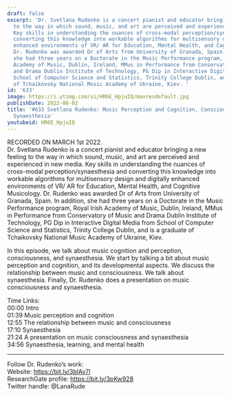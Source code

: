 ```yaml
---
draft: false
excerpt: 'Dr. Svetlana Rudenko is a concert pianist and educator bringing a new feeling
  to the way in which sound, music, and art are perceived and experienced in new media.
  Key skills in understanding the nuances of cross-modal perception/synaesthesia and
  converting this knowledge into workable algorithms for multisensory design and digitally
  enhanced environments of VR/ AR for Education, Mental Health, and Cognitive Musicology.
  Dr. Rudenko was awarded Dr of Arts from University of Granada, Spain. In addition,
  she had three years on a Doctorate in the Music Performance program, Royal Irish
  Academy of Music, Dublin, Ireland, MMus in Performance from Conservatory of Music
  and Drama Dublin Institute of Technology, PG Dip in Interactive Digital Media from
  School of Computer Science and Statistics, Trinity College Dublin, and is a graduate
  of Tchaikovsky National Music Academy of Ukraine, Kiev. '
id: '633'
image: https://i.ytimg.com/vi/HR6E_HpjuIQ/maxresdefault.jpg
publishDate: 2022-06-02
title: '#633 Svetlana Rudenko: Music Perception and Cognition, Consciousness, and
  Synaesthesia'
youtubeid: HR6E_HpjuIQ
---
```

<div class="timelinks">

RECORDED ON MARCH 1st 2022.  
Dr. Svetlana Rudenko is a concert pianist and educator bringing a new feeling to the way in which sound, music, and art are perceived and experienced in new media. Key skills in understanding the nuances of cross-modal perception/synaesthesia and converting this knowledge into workable algorithms for multisensory design and digitally enhanced environments of VR/ AR for Education, Mental Health, and Cognitive Musicology. Dr. Rudenko was awarded Dr of Arts from University of Granada, Spain. In addition, she had three years on a Doctorate in the Music Performance program, Royal Irish Academy of Music, Dublin, Ireland, MMus in Performance from Conservatory of Music and Drama Dublin Institute of Technology, PG Dip in Interactive Digital Media from School of Computer Science and Statistics, Trinity College Dublin, and is a graduate of Tchaikovsky National Music Academy of Ukraine, Kiev. 

In this episode, we talk about music cognition and perception, consciousness, and synaesthesia. We start by talking a bit about music perception and cognition, and its developmental aspects. We discuss the relationship between music and consciousness. We talk about synaesthesia. Finally, Dr. Rudenko does a presentation on music consciousness and synaesthesia.

Time Links:  
<time>00:00</time> Intro  
<time>01:39</time> Music perception and cognition  
<time>12:55</time> The relationship between music and consciousness  
<time>17:10</time> Synaesthesia  
<time>21:24</time> A presentation on music consciousness and synaesthesia  
<time>34:56</time> Synaesthesia, learning, and mental health

---

Follow Dr. Rudenko’s work:  
Website: https://bit.ly/3blAv7l  
ResearchGate profile: https://bit.ly/3pKw928  
Twitter handle: @LanaRude
</div>

